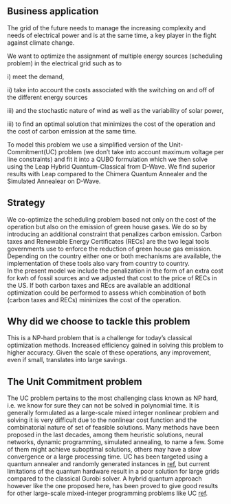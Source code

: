 ## Business application

The grid of the future needs to manage the increasing complexity and needs of  electrical power and is at the same time, a key player in the fight against climate change.

We want to optimize the assignment of multiple energy sources (scheduling problem) in the electrical grid such as to 

i) meet the demand,

ii) take into account the costs associated with the switching on and off of the different energy sources 

iii) and the stochastic nature of wind as well as the variability of solar power,  

iii) to find an optimal solution that minimizes the cost of the operation and the cost of carbon emission at the same time. 

To model this problem we use a simplified version of the Unit-Commitment(UC) problem (we don’t take into account maximum voltage per line constraints)  and fit  it into a QUBO formulation which we then solve using the Leap Hybrid Quantum-Classical from D-Wave. We find superior results with Leap compared to the Chimera 
Quantum Annealer and the Simulated Annealear on D-Wave.

## Strategy

We co-optimize the scheduling problem based not only on the cost of the  operation but also on the emission of green house gases. We do so by introducing an additional constraint that penalizes carbon emission. Carbon taxes and Renewable Energy Certificates (RECs) are the two legal tools governments use to enforce the reduction of green house gas emission. Depending on the country either one or both mechanisms are available, the implementation of these tools also vary from country to country.  
In the present model we include the penalization in the form of an extra cost for kwh of fossil sources and we adjusted that cost to the price of RECs in the US. If both carbon taxes and REcs are available an additional optimization could be performed  to assess which combination of both (carbon taxes and RECs)  minimizes the cost of the operation.

## Why did we choose to tackle this problem

This is a NP-hard problem that is a challenge for today’s classical optimization methods.  Increased efficiency gained in solving this problem to higher accuracy. Given the scale of these operations, any improvement, even if small, translates into large savings.

## The Unit Commitment problem

The UC problem pertains to the most challenging class known as NP hard, i.e. we know for sure they can not be solved in polynomial time. 
It is generally
formulated as a large-scale mixed integer nonlinear problem and solving it is very difficult due to
the nonlinear cost function and the combinatorial nature of set of feasible solutions.
Many methods have been proposed in the last decades,  among them heuristic solutions, neural networks, dynamic programming, simulated annealing, to name a few. Some of them might achieve suboptimal solutions,  others may have a slow convergence or a large processing time. UC has been targeted using a quantum annealer and randomly generated instances in 
[ref](https://www.sciencedirect.com/science/article/abs/pii/S0360544219308254), but current limitations of the quantum hardware result in a poor solution for large grids compared to the classical Gurobi solver. A hybrid quantum approach however like the one proposed here, has been proved to give good results for other large-scale mixed-integer programming problems like UC [ref](https://www.sciencedirect.com/science/article/pii/S0098135419307665?casa_token=L41zk8TU[…]hqIHnk9PV3caOSi9TVwQEeONodfuEP4C60SAGp76jm5XPl_cYgIGiRBPh8).




